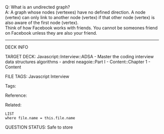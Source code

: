 Q: What is an undirected graph?  
A: A graph whose nodes (vertexes) have no defined direction. A node (vertex) can only link to another node (vertex) if that other node (vertex) is also aware of the first node (vertex).  
Think of how Facebook works with friends. You cannot be someones friend on Facebook unless they are also your friend.


---

DECK INFO

TARGET DECK: Javascript::Interview::ADSA - Master the coding interview data structures algorithms - andrei neagoie::Part I - Content::Chapter 1 - Content

FILE TAGS: Javascript Interview

Tags:

Reference:

Related:

```dataview
LIST
where file.name = this.file.name
```

QUESTION STATUS: Safe to store